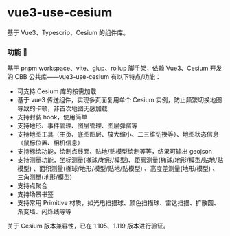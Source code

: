 # vue3-use-cesium

基于 Vue3、Typescrip、Cesium 的组件库。

### 功能 📖

基于 pnpm workspace、vite、glup、rollup 脚手架，依赖 Vue3、Cesium 开发的 CBB 公共库——vue3-use-cesium
有以下特点/功能：

- 可支持 Cesium 库的按需加载
- 基于 vue3 传送组件，实现多页面复用单个 Cesium 实例，防止频繁切换地图导致的卡顿，非首次地图无感加载
- 支持封装 hook，使用简单
- 支持地形、事件管理、图层管理、图层弹窗等
- 支持地图工具（主页、底图图层、放大缩小、二三维切换等）、地图状态信息（鼠标位置、相机信息）
- 支持标绘功能，绘制点线面、贴地/贴模型绘制等等，结果可输出 geojson
- 支持测量功能，坐标测量(椭球/地形/模型)、距离测量(椭球/地形/模型/贴地/贴模型) 、面积测量(椭球/地形/模型/贴地/贴模型) 、高度差测量(地形/模型) 、三角测量(地形/模型)
- 支持点聚合
- 支持场景书签
- 支持常用 Primitive 材质，如光电扫描球、颜色扫描球、雷达扫描、扩散圆、渐变墙、闪烁线等等

关于 Cesium 版本兼容性，已在 1.105、1.119 版本进行验证。

